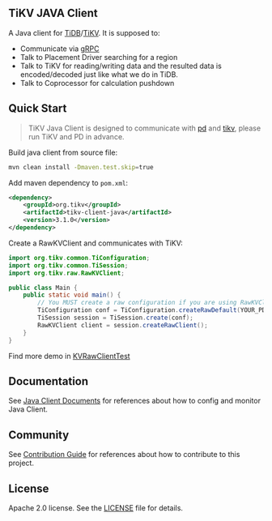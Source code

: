 ## TiKV JAVA Client

A Java client for [TiDB](https://github.com/pingcap/tidb)/[TiKV](https://github.com/tikv/tikv).
It is supposed to:
+ Communicate via [gRPC](http://www.grpc.io/)
+ Talk to Placement Driver searching for a region
+ Talk to TiKV for reading/writing data and the resulted data is encoded/decoded just like what we do in TiDB.
+ Talk to Coprocessor for calculation pushdown

## Quick Start

> TiKV Java Client is designed to communicate with [pd](https://github.com/tikv/pd) and [tikv](https://github.com/tikv/tikv), please run TiKV and PD in advance.

Build java client from source file:

```sh
mvn clean install -Dmaven.test.skip=true
```

Add maven dependency to `pom.xml`:

```xml
<dependency>
	<groupId>org.tikv</groupId>
	<artifactId>tikv-client-java</artifactId>
	<version>3.1.0</version>
</dependency>
```

Create a RawKVClient and communicates with TiKV:

```java
import org.tikv.common.TiConfiguration;
import org.tikv.common.TiSession;
import org.tikv.raw.RawKVClient;

public class Main {
	public static void main() {
		// You MUST create a raw configuration if you are using RawKVClient.
		TiConfiguration conf = TiConfiguration.createRawDefault(YOUR_PD_ADDRESSES);
		TiSession session = TiSession.create(conf);
		RawKVClient client = session.createRawClient();
	}
}
```

Find more demo in [KVRawClientTest](https://github.com/birdstorm/KVRawClientTest/)

## Documentation

See [Java Client Documents](/docs/README.md) for references about how to config and monitor Java Client.

## Community

See [Contribution Guide](/docs/dev-guide.md) for references about how to contribute to this project.

## License

Apache 2.0 license. See the [LICENSE](./LICENSE) file for details.
